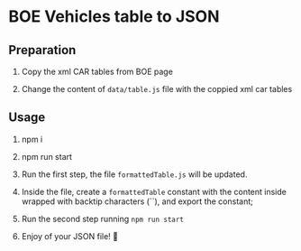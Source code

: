 # BOE Vehicles table to JSON

## Preparation
1. Copy the xml CAR tables from BOE page

2. Change the content of `data/table.js` file with the coppied xml car tables

## Usage

1. npm i

2. npm run start

3. Run the first step, the file `formattedTable.js` will be updated.

4. Inside the file, create a `formattedTable` constant with the content inside wrapped with backtip characters (``), and export the constant;

5. Run the second step running `npm run start`

6. Enjoy of your JSON file! 🚀